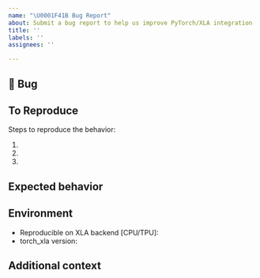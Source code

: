 ```yaml
---
name: "\U0001F41B Bug Report"
about: Submit a bug report to help us improve PyTorch/XLA integration
title: ''
labels: ''
assignees: ''

---
```


## 🐛 Bug

<!-- A clear and concise description of what the bug is. -->

## To Reproduce

<!--
It is really important for the team to have a quick repro, which requires no setup work.

The quicker is the repro to be run, the higher the chances the bug will be addressed sooner.

The best way to create quick repros is to create a Colab based on the following template:

https://github.com/pytorch/xla/blob/main/TROUBLESHOOTING.md#using-debug_runpy-to-collect-debug-information

Things to avoid in repros is the need to download datasets which require setting up keys or other login information, like Kaggle downloads for example.

Another example are Colab which mount user's Google Drive storages.

Using a fake data generator could be a solution, in case the dataset cannot be easily downloaded without setting up credentials:

https://github.com/pytorch/xla/blob/784b4d4f21751a54be0029a95f47d3896561c2a9/test/test_train_mp_mnist.py#L65

-->

Steps to reproduce the behavior:

1.
2.
3.

<!-- If you have a code sample, error messages, stack traces, please provide it here as well. Or better use the Colab template: https://github.com/pytorch/xla/blob/main/contrib/colab/issue-report.ipynb -->

## Expected behavior

<!-- A clear and concise description of what you expected to happen. -->

## Environment

 - Reproducible on XLA backend [CPU/TPU]:
 - torch_xla version:


## Additional context

<!-- Add any other context about the problem here. -->
